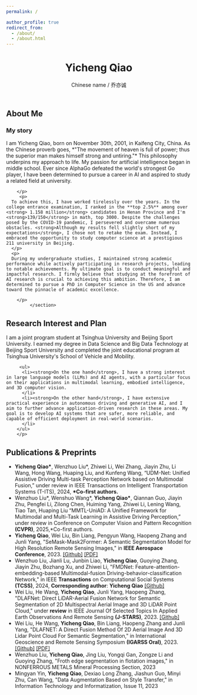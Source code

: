 ```yaml
---
permalink: /

author_profile: true
redirect_from: 
  - /about/
  - /about.html
---
```


<html lang="en">
<head>
    <meta charset="UTF-8">
    <meta name="viewport" content="width=device-width, initial-scale=1.0">
    <title>Yicheng Qiao's Academic Homepage</title>
    <link rel="stylesheet" href="style.css"> <!-- Assuming you have a CSS file for styling -->
</head>
<body>
    <header>
        <h1>Yicheng Qiao</h1>
        Chinese name /  乔亦诚
    </header>
    <section id="about-me">
        <h2>About Me</h2>
      <h3>My story</h3>
         <p>
      I am Yicheng Qiao, born on November 30th, 2001, in Kaifeng City, China. As the Chinese proverb goes, *"The movement of heaven is full of power; thus the superior man makes himself strong and untiring."* This philosophy underpins my approach to life. 
      My passion for artificial intelligence began in middle school. Ever since AlphaGo defeated the world's strongest Go player, I have been determined to pursue a career in AI and aspired to study a related field at university.
     
        </p>
         <p>
      To achieve this, I have worked tirelessly over the years. In the college entrance examination, I ranked in the **top 2.5%** among over <strong> 1.158 million</strong> candidates in Henan Province and I'm <strong>139/150</strong> in math, top 3000. Despite the challenges posed by the COVID-19 pandemic, I persevered and overcame numerous obstacles. <strong>Although my results fell slightly short of my expectations</strong>, I chose not to retake the exam. Instead, I embraced the opportunity to study computer science at a prestigious 211 university in Beijing.
      </p>
      <p>
      During my undergraduate studies, I maintained strong academic performance while actively participating in research projects, leading to notable achievements. My ultimate goal is to conduct meaningful and impactful research. I firmly believe that studying at the forefront of AI research is crucial to achieving this ambition. Therefore, I am determined to pursue a PhD in Computer Science in the US and advance toward the pinnacle of academic excellence.
     
        </p>
             </section>
<section id="Research Interest">
        <h2>Research Interest and Plan</h2>
        <p> 
         I am a joint program student at Tsinghua University and Beijing Sport University. I earned my degree in Data Science and Big Data Technology at Beijing Sport University and completed the joint educational program at Tsinghua University's School of Vehicle and Mobility.
     
         <ul> 
          <li><strong>On the one hand</strong>, I have a strong interest in large language models (LLMs) and AI agents, with a particular focus on their applications in multimodal learning, embodied intelligence, and 3D computer vision.
          </li> 
          <li><strong>On the other hand</strong>, I have extensive practical experience in autonomous driving and generative AI, and I aim to further advance application-driven research in these areas. My goal is to develop AI systems that are safer, more reliable, and capable of efficient deployment in real-world scenarios.
          </li> 
        </ul> 
        </p>
</section>
<section id="publications">
        <h2>Publications & Preprints</h2>
        <ul>
             <li>
                 <strong>Yicheng Qiao*</strong>, Wenzhuo Liu*, Zhiwei Li, Wei Zhang, Jiayin Zhu, Li Wang, Hong Wang, Huaping Liu, and Kunfeng Wang, “UDM-Net: Unified Assistive Driving Multi-task Perception Network based on Multimodal Fusion,” under review in IEEE Transactions on Intelligent Transportation Systems (T-ITS), 2024, <strong>*Co-first authors.</strong>
            </li>
            <li>
              Wenzhuo Liu*, Wenshuo Wang*, <strong>Yicheng Qiao*</strong>, Qiannan Guo, Jiayin Zhu, Pengfei Li, Zilong Chen, Huiming
Yang, Zhiwei Li, Lening Wang, Tiao Tan, Huaping Liu “MMTL-UniAD: A Unified Framework for Multimodal and Multi-Task Learning in Assistive Driving Perception,” under review in Conference on Computer Vision and Pattern Recognition <strong>(CVPR)</strong>, 2025,*Co-first authors.
            </li>
            <li>
                <strong>Yicheng Qiao</strong>, Wei Liu, Bin Liang, Pengyun Wang, Haopeng Zhang and Junli Yang, "SeMask-Mask2Former: A Semantic Segmentation Model for High Resolution Remote Sensing Images," in <strong>IEEE Aerospace Conference</strong>, 2023. <a href="https://github.com/YichengQiao/SeMask-Mask2Former">[Github]</a> <a href="https://ieeexplore.ieee.org/document/10115761">[PDF]</a>
            </li>
            <li>
                Wenzhuo Liu, Jianli Lu, Junbin Liao, <strong>Yicheng Qiao</strong>, Guoying Zhang, Jiayin Zhu, Bozhang Xu, and Zhiwei Li, "FMDNet: Feature-attention-embedding-based Multimodal-fusion Driving-behavior-classification Network," in IEEE <strong>Transactions</strong> on Computational Social Systems <strong>(TCSS)</strong>, 2024, <strong>Corresponding author</strong>: <strong>Yicheng Qiao</strong> <a href="https://github.com/YichengQiao/FMDNet">[Github]</a>
            </li>
            <li>
                Wei Liu, He Wang, <strong>Yicheng Qiao</strong>, Junli Yang, Haopeng Zhang, "DLAFNet: Direct LiDAR-Aerial Fusion Network for Semantic Segmentation of 2D Multispectral Aerial Image and 3D LiDAR Point Cloud," under <strong>review</strong> in IEEE Journal Of Selected Topics In Applied Earth Observations And Remote Sensing <strong>(J-STARS)</strong>, 2023. <a href="https://github.com/YichengQiao/DLAFNet">[Github]</a>
            </li>
            <li>
                Wei Liu, He Wang, <strong>Yicheng Qiao</strong>, Bin Liang, Haopeng Zhang and Junli Yang, "DLAFNET: A Direct Fusion Method Of 2D Aerial Image And 3D Lidar Point Cloud For Semantic Segmentation," in International Geoscience and Remote Sensing Symposium <strong>(IGARSS Oral)</strong>, 2023. <a href="https://github.com/YichengQiao/DLAFNet">[Github]</a> <a href="https://ieeexplore.ieee.org/abstract/document/10282837">[PDF]</a>
            </li>
            <li>
                Wenzhuo Liu, <strong>Yicheng Qiao</strong>, Jing Liu, Yongqi Gan, Zongze Li and Guoying Zhang, "Froth edge segmentation in flotation images," in NONFERROUS METALS Mineral Processing Section, 2023
            </li>
             <li>
                Mingyan Yin, <strong>Yicheng Qiao</strong>, Dexiao Long Zhang, Jiashun Guo, Minyi Zhu, Can Wang, "Data Augmentation Based on Style Transfer," in Information Technology and Informatization, Issue 11, 2023
            </li>
           </ul>
    </section>
</body>
</html>

